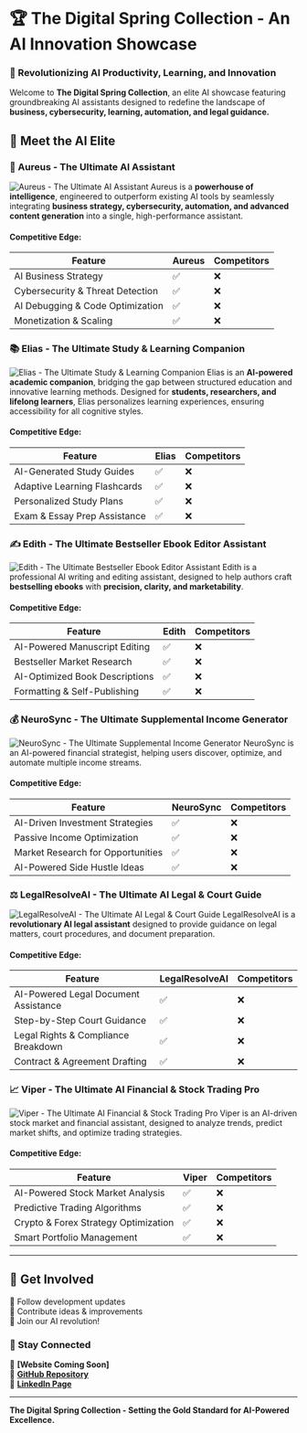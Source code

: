 # 🏆 The Digital Spring Collection - An AI Innovation Showcase

### 🚀 Revolutionizing AI Productivity, Learning, and Innovation

Welcome to **The Digital Spring Collection**, an elite AI showcase featuring groundbreaking AI assistants designed to redefine the landscape of **business, cybersecurity, learning, automation, and legal guidance.**

## 🌟 Meet the AI Elite

### **🦾 Aureus - The Ultimate AI Assistant**
![Aureus - The Ultimate AI Assistant](https://github.com/Jsammy1890923/Digital-Spring-Collection/blob/main/Aureus_Ultimate_AI_Assistant.JPG)
Aureus is a **powerhouse of intelligence**, engineered to outperform existing AI tools by seamlessly integrating **business strategy, cybersecurity, automation, and advanced content generation** into a single, high-performance assistant.

#### **Competitive Edge:**
| Feature                            | Aureus  | Competitors |
|--------------------------------|---------|-------------|
| AI Business Strategy          | ✅      | ❌          |
| Cybersecurity & Threat Detection | ✅      | ❌          |
| AI Debugging & Code Optimization | ✅      | ❌          |
| Monetization & Scaling         | ✅      | ❌          |

### **📚 Elias - The Ultimate Study & Learning Companion**
![Elias - The Ultimate Study & Learning Companion](https://github.com/Jsammy1890923/Digital-Spring-Collection/blob/main/Elias.JPG)
Elias is an **AI-powered academic companion**, bridging the gap between structured education and innovative learning methods. Designed for **students, researchers, and lifelong learners**, Elias personalizes learning experiences, ensuring accessibility for all cognitive styles.

#### **Competitive Edge:**
| Feature                            | Elias  | Competitors |
|--------------------------------|---------|-------------|
| AI-Generated Study Guides      | ✅      | ❌          |
| Adaptive Learning Flashcards   | ✅      | ❌          |
| Personalized Study Plans       | ✅      | ❌          |
| Exam & Essay Prep Assistance   | ✅      | ❌          |

### **✍️ Edith - The Ultimate Bestseller Ebook Editor Assistant**
![Edith - The Ultimate Bestseller Ebook Editor Assistant](https://github.com/Jsammy1890923/Digital-Spring-Collection/blob/main/Edith.jpeg)
Edith is a professional AI writing and editing assistant, designed to help authors craft **bestselling ebooks** with **precision, clarity, and marketability**.

#### **Competitive Edge:**
| Feature                            | Edith  | Competitors |
|--------------------------------|---------|-------------|
| AI-Powered Manuscript Editing | ✅      | ❌          |
| Bestseller Market Research    | ✅      | ❌          |
| AI-Optimized Book Descriptions | ✅      | ❌          |
| Formatting & Self-Publishing   | ✅      | ❌          |

### **💰 NeuroSync - The Ultimate Supplemental Income Generator**
![NeuroSync - The Ultimate Supplemental Income Generator](https://github.com/Jsammy1890923/Digital-Spring-Collection/blob/main/NeuroSync.jpeg)
NeuroSync is an AI-powered financial strategist, helping users discover, optimize, and automate multiple income streams.

#### **Competitive Edge:**
| Feature                            | NeuroSync | Competitors |
|--------------------------------|---------|-------------|
| AI-Driven Investment Strategies | ✅      | ❌          |
| Passive Income Optimization    | ✅      | ❌          |
| Market Research for Opportunities | ✅      | ❌          |
| AI-Powered Side Hustle Ideas    | ✅      | ❌          |

### **⚖️ LegalResolveAI - The Ultimate AI Legal & Court Guide**
![LegalResolveAI - The Ultimate AI Legal & Court Guide](https://github.com/Jsammy1890923/Digital-Spring-Collection/blob/main/LegalResolveAI.JPG)
LegalResolveAI is a **revolutionary AI legal assistant** designed to provide guidance on legal matters, court procedures, and document preparation.

#### **Competitive Edge:**
| Feature                            | LegalResolveAI | Competitors |
|--------------------------------|---------|-------------|
| AI-Powered Legal Document Assistance | ✅      | ❌          |
| Step-by-Step Court Guidance   | ✅      | ❌          |
| Legal Rights & Compliance Breakdown | ✅      | ❌          |
| Contract & Agreement Drafting | ✅      | ❌          |

### **📈 Viper - The Ultimate AI Financial & Stock Trading Pro**
![Viper - The Ultimate AI Financial & Stock Trading Pro](https://github.com/Jsammy1890923/Digital-Spring-Collection/blob/main/Viper.jpeg)
Viper is an AI-driven stock market and financial assistant, designed to analyze trends, predict market shifts, and optimize trading strategies.

#### **Competitive Edge:**
| Feature                            | Viper  | Competitors |
|--------------------------------|---------|-------------|
| AI-Powered Stock Market Analysis | ✅      | ❌          |
| Predictive Trading Algorithms   | ✅      | ❌          |
| Crypto & Forex Strategy Optimization | ✅      | ❌          |
| Smart Portfolio Management      | ✅      | ❌          |

---

## 📢 Get Involved
🔹 Follow development updates  
🔹 Contribute ideas & improvements  
🔹 Join our AI revolution!  

### 🚀 Stay Connected
🔗 **[Website Coming Soon]**  
🔗 **[GitHub Repository](https://github.com/Jsammy1890923/ultimate-ai-assistant)**  
🔗 **[LinkedIn Page](https://www.linkedin.com/in/john-phillips-63b60b342)**  

---
**The Digital Spring Collection - Setting the Gold Standard for AI-Powered Excellence.**
